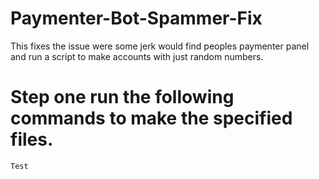 # Paymenter-Bot-Spammer-Fix
This fixes the issue were some jerk would find peoples paymenter panel and run a script to make accounts with just random numbers.
 

# Step one run the following commands to make the specified files.

```Test```
